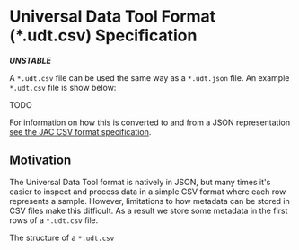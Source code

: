 # Universal Data Tool Format (*.udt.csv) Specification

***UNSTABLE***

A `*.udt.csv` file can be used the same way as a `*.udt.json` file. An example `*.udt.csv` file is show below:

TODO

For information on how this is converted to and from a JSON representation [see the JAC CSV format specification](https://github.com/seveibar/jac-format).

## Motivation

The Universal Data Tool format is natively in JSON, but many times it's easier to inspect and process data in a simple CSV format where each row represents a sample. However, limitations to how metadata can be stored in CSV files make this difficult. As a result we store some metadata in the first rows of a `*.udt.csv` file.

The structure of a `*.udt.csv` 
